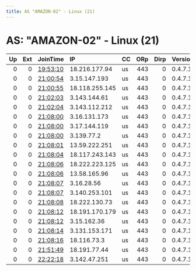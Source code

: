 ```yaml
---
title: AS "AMAZON-02" - Linux (21)
---
```


# AS: "AMAZON-02" - Linux (21)

|   Up |   Ext | JoinTime                                                                                              | IP             | CC   |   ORp |   Dirp | Version   | Contact   | Nickname            |   eFamMembers |
|-----:|------:|:------------------------------------------------------------------------------------------------------|:---------------|:-----|------:|-------:|:----------|:----------|:--------------------|--------------:|
|    0 |     0 | [19:53:10](https://nusenu.github.io/OrNetStats/w/relay/9874ACE75C462D2856D87497FED922B10761E38E.html) | 18.216.177.94  | us   |   443 |      0 | 0.4.7.10  | None      | 7cd3fe177dcceafb6e9 |             1 |
|    0 |     0 | [21:00:54](https://nusenu.github.io/OrNetStats/w/relay/0CE567FB75532C894FB777759719610EF8E94D9C.html) | 3.15.147.193   | us   |   443 |      0 | 0.4.7.10  | None      | 7cd3fe177dcceafb6e9 |             1 |
|    0 |     0 | [21:00:55](https://nusenu.github.io/OrNetStats/w/relay/F759066E5D4707289ACFC07A4045E854C6DE48A9.html) | 18.118.255.145 | us   |   443 |      0 | 0.4.7.10  | None      | 7cd3fe177dcceafb6e9 |             1 |
|    0 |     0 | [21:02:03](https://nusenu.github.io/OrNetStats/w/relay/7260A99D13AB9F777D354CFDD4E8A57F2907DFDF.html) | 3.143.144.61   | us   |   443 |      0 | 0.4.7.10  | None      | 7cd3fe177dcceafb6e9 |             1 |
|    0 |     0 | [21:02:04](https://nusenu.github.io/OrNetStats/w/relay/C156DC575F98A39586F26C892394D04AD1DBE1AF.html) | 3.143.112.212  | us   |   443 |      0 | 0.4.7.10  | None      | 7cd3fe177dcceafb6e9 |             1 |
|    0 |     0 | [21:08:00](https://nusenu.github.io/OrNetStats/w/relay/0648991AE764FB9D351E27FAA44A8E147C29D770.html) | 3.16.131.173   | us   |   443 |      0 | 0.4.7.10  | None      | 7cd3fe177dcceafb6e9 |             1 |
|    0 |     0 | [21:08:00](https://nusenu.github.io/OrNetStats/w/relay/496E8FBADC0FCC448BFEE436BC4C555358137E30.html) | 3.17.144.119   | us   |   443 |      0 | 0.4.7.10  | None      | 7cd3fe177dcceafb6e9 |             1 |
|    0 |     0 | [21:08:00](https://nusenu.github.io/OrNetStats/w/relay/B7878DAE325EDB94F4A414B095F876A9311F7F11.html) | 3.139.77.2     | us   |   443 |      0 | 0.4.7.10  | None      | 7cd3fe177dcceafb6e9 |             1 |
|    0 |     0 | [21:08:01](https://nusenu.github.io/OrNetStats/w/relay/2AC5E8CE162659A46B349F0CB9682A8DA70343CF.html) | 13.59.222.251  | us   |   443 |      0 | 0.4.7.10  | None      | 7cd3fe177dcceafb6e9 |             1 |
|    0 |     0 | [21:08:04](https://nusenu.github.io/OrNetStats/w/relay/B1214AD93F8DE93526A9B3A07F8B9391FE616EFC.html) | 18.117.243.143 | us   |   443 |      0 | 0.4.7.10  | None      | 7cd3fe177dcceafb6e9 |             1 |
|    0 |     0 | [21:08:06](https://nusenu.github.io/OrNetStats/w/relay/112B0009E03C8A45FED2EBEDAC51AEFC15845179.html) | 18.222.223.125 | us   |   443 |      0 | 0.4.7.10  | None      | 7cd3fe177dcceafb6e9 |             1 |
|    0 |     0 | [21:08:06](https://nusenu.github.io/OrNetStats/w/relay/EB08BE36014DB2115D6EEAD6BA0DD8C91C486446.html) | 13.58.165.96   | us   |   443 |      0 | 0.4.7.10  | None      | 7cd3fe177dcceafb6e9 |             1 |
|    0 |     0 | [21:08:07](https://nusenu.github.io/OrNetStats/w/relay/27616586A200F0BED262750AAFD1DED290A269B9.html) | 3.16.28.56     | us   |   443 |      0 | 0.4.7.10  | None      | 7cd3fe177dcceafb6e9 |             1 |
|    0 |     0 | [21:08:07](https://nusenu.github.io/OrNetStats/w/relay/C6E2298611B8362954D95652682AA6E38B77581F.html) | 3.140.253.101  | us   |   443 |      0 | 0.4.7.10  | None      | 7cd3fe177dcceafb6e9 |             1 |
|    0 |     0 | [21:08:08](https://nusenu.github.io/OrNetStats/w/relay/4FF95FAA3B5B364AC5084978EE636B81C867F0E3.html) | 18.222.130.73  | us   |   443 |      0 | 0.4.7.10  | None      | 7cd3fe177dcceafb6e9 |             1 |
|    0 |     0 | [21:08:12](https://nusenu.github.io/OrNetStats/w/relay/C633977015E59E051D3A4C0FC9957573CF6CE6CD.html) | 18.191.170.179 | us   |   443 |      0 | 0.4.7.10  | None      | 7cd3fe177dcceafb6e9 |             1 |
|    0 |     0 | [21:08:12](https://nusenu.github.io/OrNetStats/w/relay/D15834AF09CA164DA2205C042A9E6ADFB13994D4.html) | 3.15.162.36    | us   |   443 |      0 | 0.4.7.10  | None      | 7cd3fe177dcceafb6e9 |             1 |
|    0 |     0 | [21:08:14](https://nusenu.github.io/OrNetStats/w/relay/1493A6F3D1E735907A687F8C616C0782AA764C89.html) | 3.131.153.171  | us   |   443 |      0 | 0.4.7.10  | None      | 7cd3fe177dcceafb6e9 |             1 |
|    0 |     0 | [21:08:16](https://nusenu.github.io/OrNetStats/w/relay/19F671BA75AD233BDC9151064BCFF93286BC1B5F.html) | 18.116.73.3    | us   |   443 |      0 | 0.4.7.10  | None      | 7cd3fe177dcceafb6e9 |             1 |
|    0 |     0 | [21:51:49](https://nusenu.github.io/OrNetStats/w/relay/1E6FAED23714E7E7EB685B78F354597284740C18.html) | 18.191.77.44   | us   |   443 |      0 | 0.4.7.10  | None      | 7cd3fe177dcceafb6e9 |             1 |
|    0 |     0 | [22:22:18](https://nusenu.github.io/OrNetStats/w/relay/B37678CA4B392A34E4E82079229063EB323DFA48.html) | 3.142.47.251   | us   |   443 |      0 | 0.4.7.10  | None      | 23a91d25f36e4954a73 |             1 |
